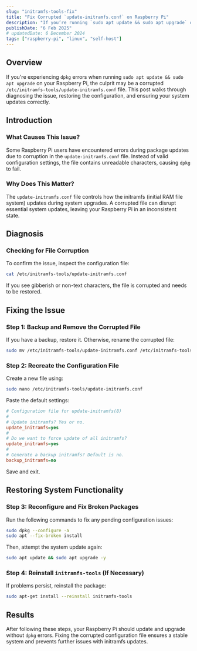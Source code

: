 ```yaml
---
slug: "initramfs-tools-fix"
title: "Fix Corrupted `update-initramfs.conf` on Raspberry Pi"
description: "If you’re running `sudo apt update && sudo apt upgrade` on your Raspberry Pi and encountering a `dpkg` error due to a corrupted `/etc/initramfs-tools/update-initramfs.conf`, don’t worry—here’s how to fix it."
publishDate: "6 Feb 2025"
# updatedDate: 6 December 2024
tags: ["raspberry-pi", "linux", "self-host"]
---
```


## Overview

If you're experiencing `dpkg` errors when running `sudo apt update && sudo apt upgrade` on your Raspberry Pi, the culprit may be a corrupted `/etc/initramfs-tools/update-initramfs.conf` file. This post walks through diagnosing the issue, restoring the configuration, and ensuring your system updates correctly.

## Introduction

### What Causes This Issue?

Some Raspberry Pi users have encountered errors during package updates due to corruption in the `update-initramfs.conf` file. Instead of valid configuration settings, the file contains unreadable characters, causing `dpkg` to fail.

### Why Does This Matter?

The `update-initramfs.conf` file controls how the initramfs (initial RAM file system) updates during system upgrades. A corrupted file can disrupt essential system updates, leaving your Raspberry Pi in an inconsistent state.

## Diagnosis

### Checking for File Corruption

To confirm the issue, inspect the configuration file:

```bash
cat /etc/initramfs-tools/update-initramfs.conf
```

If you see gibberish or non-text characters, the file is corrupted and needs to be restored.

## Fixing the Issue

### Step 1: Backup and Remove the Corrupted File

If you have a backup, restore it. Otherwise, rename the corrupted file:

```bash
sudo mv /etc/initramfs-tools/update-initramfs.conf /etc/initramfs-tools/update-initramfs.conf.bak
```

### Step 2: Recreate the Configuration File

Create a new file using:

```bash
sudo nano /etc/initramfs-tools/update-initramfs.conf
```

Paste the default settings:

```ini
# Configuration file for update-initramfs(8)
#
# Update initramfs? Yes or no.
update_initramfs=yes
#
# Do we want to force update of all initramfs?
update_initramfs=yes
#
# Generate a backup initramfs? Default is no.
backup_initramfs=no
```

Save and exit.

## Restoring System Functionality

### Step 3: Reconfigure and Fix Broken Packages

Run the following commands to fix any pending configuration issues:

```bash
sudo dpkg --configure -a
sudo apt --fix-broken install
```

Then, attempt the system update again:

```bash
sudo apt update && sudo apt upgrade -y
```

### Step 4: Reinstall `initramfs-tools` (If Necessary)

If problems persist, reinstall the package:

```bash
sudo apt-get install --reinstall initramfs-tools
```

## Results

After following these steps, your Raspberry Pi should update and upgrade without `dpkg` errors. Fixing the corrupted configuration file ensures a stable system and prevents further issues with initramfs updates.
